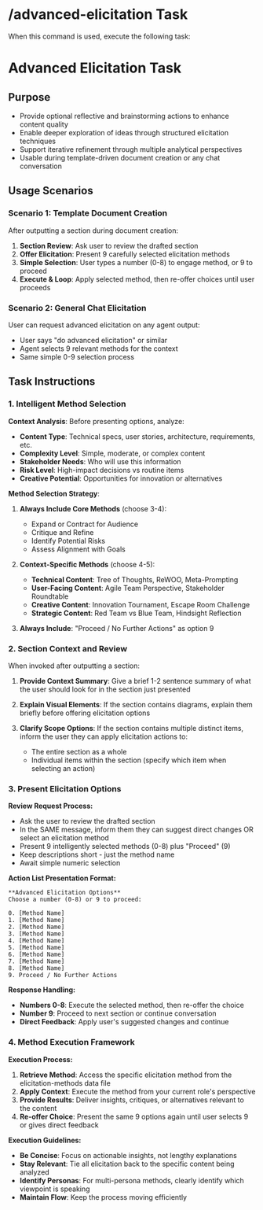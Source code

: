# /advanced-elicitation Task

When this command is used, execute the following task:

<!-- Powered by BMAD™ Core -->

# Advanced Elicitation Task

## Purpose

- Provide optional reflective and brainstorming actions to enhance content
  quality
- Enable deeper exploration of ideas through structured elicitation techniques
- Support iterative refinement through multiple analytical perspectives
- Usable during template-driven document creation or any chat conversation

## Usage Scenarios

### Scenario 1: Template Document Creation

After outputting a section during document creation:

1. **Section Review**: Ask user to review the drafted section
2. **Offer Elicitation**: Present 9 carefully selected elicitation methods
3. **Simple Selection**: User types a number (0-8) to engage method, or 9 to
   proceed
4. **Execute & Loop**: Apply selected method, then re-offer choices until user
   proceeds

### Scenario 2: General Chat Elicitation

User can request advanced elicitation on any agent output:

- User says "do advanced elicitation" or similar
- Agent selects 9 relevant methods for the context
- Same simple 0-9 selection process

## Task Instructions

### 1. Intelligent Method Selection

**Context Analysis**: Before presenting options, analyze:

- **Content Type**: Technical specs, user stories, architecture, requirements,
  etc.
- **Complexity Level**: Simple, moderate, or complex content
- **Stakeholder Needs**: Who will use this information
- **Risk Level**: High-impact decisions vs routine items
- **Creative Potential**: Opportunities for innovation or alternatives

**Method Selection Strategy**:

1. **Always Include Core Methods** (choose 3-4):
   - Expand or Contract for Audience
   - Critique and Refine
   - Identify Potential Risks
   - Assess Alignment with Goals

2. **Context-Specific Methods** (choose 4-5):
   - **Technical Content**: Tree of Thoughts, ReWOO, Meta-Prompting
   - **User-Facing Content**: Agile Team Perspective, Stakeholder Roundtable
   - **Creative Content**: Innovation Tournament, Escape Room Challenge
   - **Strategic Content**: Red Team vs Blue Team, Hindsight Reflection

3. **Always Include**: "Proceed / No Further Actions" as option 9

### 2. Section Context and Review

When invoked after outputting a section:

1. **Provide Context Summary**: Give a brief 1-2 sentence summary of what the
   user should look for in the section just presented

2. **Explain Visual Elements**: If the section contains diagrams, explain them
   briefly before offering elicitation options

3. **Clarify Scope Options**: If the section contains multiple distinct items,
   inform the user they can apply elicitation actions to:
   - The entire section as a whole
   - Individual items within the section (specify which item when selecting an
     action)

### 3. Present Elicitation Options

**Review Request Process:**

- Ask the user to review the drafted section
- In the SAME message, inform them they can suggest direct changes OR select an
  elicitation method
- Present 9 intelligently selected methods (0-8) plus "Proceed" (9)
- Keep descriptions short - just the method name
- Await simple numeric selection

**Action List Presentation Format:**

```text
**Advanced Elicitation Options**
Choose a number (0-8) or 9 to proceed:

0. [Method Name]
1. [Method Name]
2. [Method Name]
3. [Method Name]
4. [Method Name]
5. [Method Name]
6. [Method Name]
7. [Method Name]
8. [Method Name]
9. Proceed / No Further Actions
```

**Response Handling:**

- **Numbers 0-8**: Execute the selected method, then re-offer the choice
- **Number 9**: Proceed to next section or continue conversation
- **Direct Feedback**: Apply user's suggested changes and continue

### 4. Method Execution Framework

**Execution Process:**

1. **Retrieve Method**: Access the specific elicitation method from the
   elicitation-methods data file
2. **Apply Context**: Execute the method from your current role's perspective
3. **Provide Results**: Deliver insights, critiques, or alternatives relevant to
   the content
4. **Re-offer Choice**: Present the same 9 options again until user selects 9 or
   gives direct feedback

**Execution Guidelines:**

- **Be Concise**: Focus on actionable insights, not lengthy explanations
- **Stay Relevant**: Tie all elicitation back to the specific content being
  analyzed
- **Identify Personas**: For multi-persona methods, clearly identify which
  viewpoint is speaking
- **Maintain Flow**: Keep the process moving efficiently
